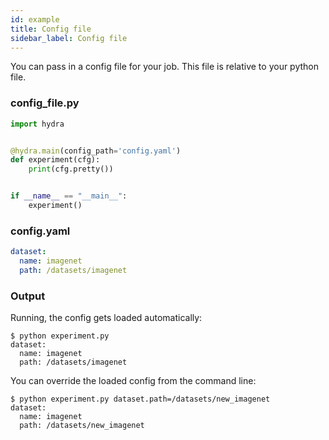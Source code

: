 ```yaml
---
id: example
title: Config file
sidebar_label: Config file
---
```


You can pass in a config file for your job.
This file is relative to your python file.

### config_file.py
```python
import hydra


@hydra.main(config_path='config.yaml')
def experiment(cfg):
    print(cfg.pretty())


if __name__ == "__main__":
    experiment()
```

### config.yaml
```yaml
dataset:
  name: imagenet
  path: /datasets/imagenet
```

### Output
Running, the config gets loaded automatically:
```text
$ python experiment.py
dataset:
  name: imagenet
  path: /datasets/imagenet
```

You can override the loaded config from the command line:
```text
$ python experiment.py dataset.path=/datasets/new_imagenet
dataset:
  name: imagenet
  path: /datasets/new_imagenet
```